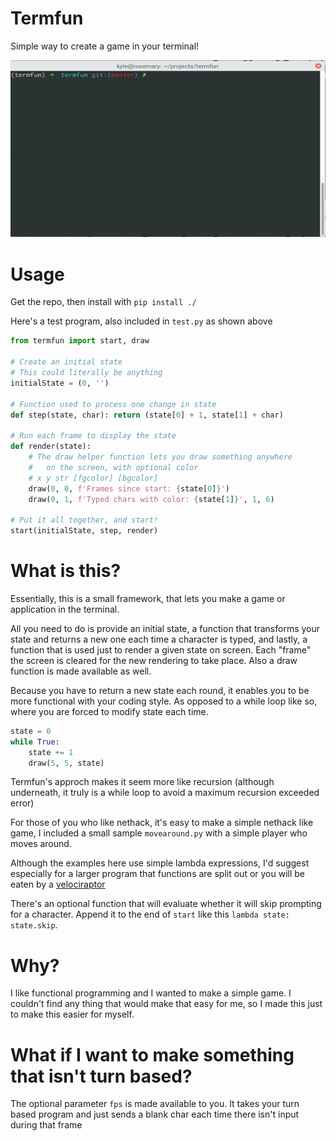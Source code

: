 # Termfun

Simple way to create a game in your terminal!

![Demo](https://raw.githubusercontent.com/kyleperik/termfun/master/demo.gif)

# Usage

Get the repo, then install with `pip install ./`

Here's a test program, also included in `test.py` as shown above

``` python
from termfun import start, draw

# Create an initial state
# This could literally be anything
initialState = (0, '')

# Function used to process one change in state
def step(state, char): return (state[0] + 1, state[1] + char)

# Run each frame to display the state
def render(state):
    # The draw helper function lets you draw something anywhere
    #   on the screen, with optional color
    # x y str [fgcolor] [bgcolor]
    draw(0, 0, f'Frames since start: {state[0]}')
    draw(0, 1, f'Typed chars with color: {state[1]}', 1, 6)

# Put it all together, and start!
start(initialState, step, render)
```

# What is this?

Essentially, this is a small framework, that lets you make a game or application in the terminal.

All you need to do is provide an initial state, a function that transforms your state and returns a new one each time a character is typed, and lastly, a function that is used just to render a given state on screen. Each "frame" the screen is cleared for the new rendering to take place. Also a draw function is made available as well.

Because you have to return a new state each round, it enables you to be more functional with your coding style. As opposed to a while loop like so, where you are forced to modify state each time.

``` python
state = 0
while True:
    state += 1
    draw(5, 5, state)
```

Termfun's approch makes it seem more like recursion (although underneath, it truly is a while loop to avoid a maximum recursion exceeded error)

For those of you who like nethack, it's easy to make a simple nethack like game, I included a small sample `movearound.py` with a simple player who moves around.

Although the examples here use simple lambda expressions, I'd suggest especially for a larger program that functions are split out or you will be eaten by a [velociraptor](https://www.xkcd.com/292/)

There's an optional function that will evaluate whether it will skip prompting for a character. Append it to the end of `start` like this `lambda state: state.skip`.

# Why?

I like functional programming and I wanted to make a simple game. I couldn't find any thing that would make that easy for me, so I made this just to make this easier for myself.

# What if I want to make something that isn't turn based?

The optional parameter `fps` is made available to you. It takes your turn based program and just sends a blank char each time there isn't input during that frame
